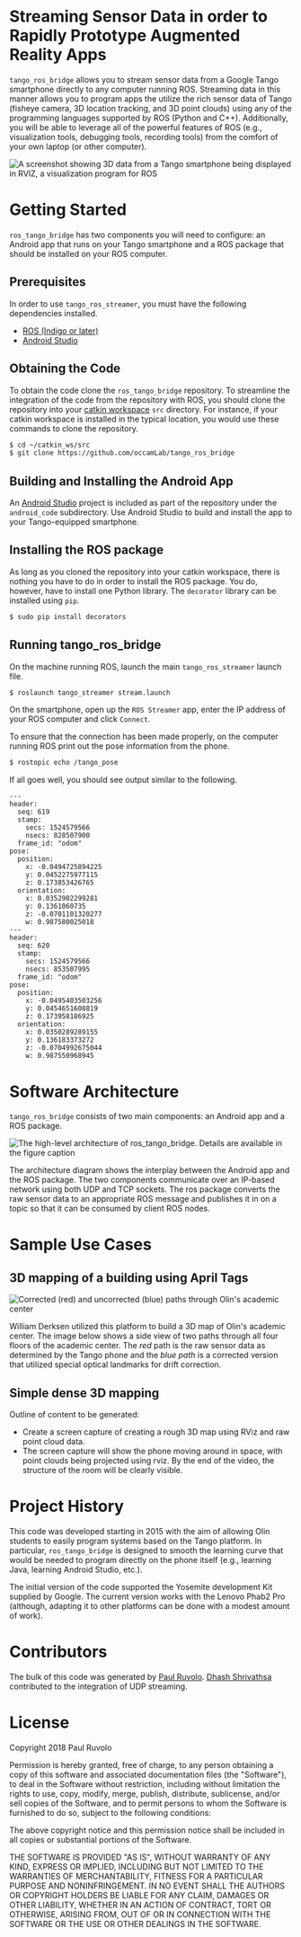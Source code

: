 # Streaming Sensor Data in order to Rapidly Prototype Augmented Reality Apps

`tango_ros_bridge` allows you to stream sensor data from a Google Tango smartphone directly to any computer running ROS.  Streaming data in this manner allows you to program apps the utilize the rich sensor data of Tango (fisheye camera, 3D location tracking, and 3D point clouds) using any of the programming languages supported by ROS (Python and C++).  Additionally, you will be able to leverage all of the powerful features of ROS (e.g., visualization tools, debugging tools, recording tools) from the comfort of your own laptop (or other computer).

![A screenshot showing 3D data from a Tango smartphone being displayed in RVIZ, a visualization program for ROS](images/tango_ros_bridge_screenshot_1.png)

# Getting Started
`ros_tango_bridge` has two components you will need to configure: an Android app that runs on your Tango smartphone and a ROS package that should be installed on your ROS computer.

## Prerequisites

In order to use `tango_ros_streamer`, you must have the following dependencies installed.
* [ROS (Indigo or later)](http://wiki.ros.org/ROS/Installation)
* [Android Studio](https://developer.android.com/studio/index.html)

## Obtaining the Code

To obtain the code clone the `ros_tango_bridge` repository.  To streamline the integration of the code from the repository with ROS, you should clone the repository into your [catkin workspace](http://wiki.ros.org/catkin/Tutorials/create_a_workspace) `src` directory.  For instance, if your catkin workspace is installed in the typical location, you would use these commands to clone the repository.

``` bash
$ cd ~/catkin_ws/src
$ git clone https://github.com/occamLab/tango_ros_bridge
```

## Building and Installing the Android App

An [Android Studio](https://developer.android.com/studio/index.html) project is included as part of the repository under the `android_code` subdirectory.  Use Android Studio to build and install the app to your Tango-equipped smartphone.

## Installing the ROS package

As long as you cloned the repository into your catkin workspace, there is nothing you have to do in order to install the ROS package.  You do, however, have to install one Python library.  The `decorator` library can be installed using `pip`.

``` bash
$ sudo pip install decorators
```

## Running tango_ros_bridge

On the machine running ROS, launch the main `tango_ros_streamer` launch file.
``` bash
$ roslaunch tango_streamer stream.launch
```

On the smartphone, open up the `ROS Streamer` app, enter the IP address of your ROS computer and click `Connect`.

To ensure that the connection has been made properly, on the computer running ROS print out the pose information from the phone.
``` bash
$ rostopic echo /tango_pose
```

If all goes well, you should see output similar to the following.

```
---
header:
  seq: 619
  stamp:
    secs: 1524579566
    nsecs: 828507900
  frame_id: "odom"
pose:
  position:
    x: -0.0494725894225
    y: 0.0452275977115
    z: 0.173853426765
  orientation:
    x: 0.0352902299281
    y: 0.1361060735
    z: -0.0701101320277
    w: 0.987580025018
---
header:
  seq: 620
  stamp:
    secs: 1524579566
    nsecs: 853507995
  frame_id: "odom"
pose:
  position:
    x: -0.0495403503256
    y: 0.0454651608819
    z: 0.173958186925
  orientation:
    x: 0.0350289289155
    y: 0.136183373272
    z: -0.0704992675044
    w: 0.987550968945
```

# Software Architecture

`tango_ros_bridge` consists of two main components: an Android app and a ROS package.

![The high-level architecture of ros_tango_bridge.  Details are available in the figure caption](images/tango_ros_bridge_architecture.png)

The architecture diagram shows the interplay between the Android app and the ROS package.  The two components communicate over an IP-based network using both UDP and TCP sockets.  The ros package converts the raw sensor data to an appropriate ROS message and publishes it in on a topic so that it can be consumed by client ROS nodes.

# Sample Use Cases

## 3D mapping of a building using April Tags

![Corrected (red) and uncorrected (blue) paths through Olin's academic center](images/ac_map.jpg)

William Derksen utilized this platform to build a 3D map of Olin's academic center.  The image below shows a side view of two paths through all four floors of the academic center.  The *red* path is the raw sensor data as determined by the Tango phone and the *blue path* is a corrected version that utilized special optical landmarks for drift correction.

## Simple dense 3D mapping

Outline of content to be generated:
* Create a screen capture of creating a rough 3D map using RViz and raw point cloud data.
* The screen capture will show the phone moving around in space, with point clouds being projected using rviz. By the end of the video, the structure of the room will be clearly visible.

# Project History

This code was developed starting in 2015 with the aim of allowing Olin students to easily program systems based on the Tango platform.  In particular, `ros_tango_bridge` is designed to smooth the learning curve that would be needed to program directly on the phone itself (e.g., learning Java, learning Android Studio, etc.).

The initial version of the code supported the Yosemite development Kit supplied by Google.  The current version works with the Lenovo Phab2 Pro (although, adapting it to other platforms can be done with a modest amount of work).

# Contributors
The bulk of this code was generated by [Paul Ruvolo](https://github.com/paulruvolo).   [Dhash Shrivathsa](https://github.com/DhashS) contributed to the integration of UDP streaming.

# License
Copyright 2018 Paul Ruvolo

Permission is hereby granted, free of charge, to any person obtaining a copy of this software and a<COPYRIGHT HOLDER>ssociated documentation files (the "Software"), to deal in the Software without restriction, including without limitation the rights to use, copy, modify, merge, publish, distribute, sublicense, and/or sell copies of the Software, and to permit persons to whom the Software is furnished to do so, subject to the following conditions:

The above copyright notice and this permission notice shall be included in all copies or substantial portions of the Software.

THE SOFTWARE IS PROVIDED "AS IS", WITHOUT WARRANTY OF ANY KIND, EXPRESS OR IMPLIED, INCLUDING BUT NOT LIMITED TO THE WARRANTIES OF MERCHANTABILITY, FITNESS FOR A PARTICULAR PURPOSE AND NONINFRINGEMENT. IN NO EVENT SHALL THE AUTHORS OR COPYRIGHT HOLDERS BE LIABLE FOR ANY CLAIM, DAMAGES OR OTHER LIABILITY, WHETHER IN AN ACTION OF CONTRACT, TORT OR OTHERWISE, ARISING FROM, OUT OF OR IN CONNECTION WITH THE SOFTWARE OR THE USE OR OTHER DEALINGS IN THE SOFTWARE.
